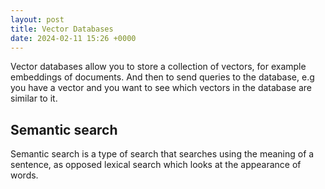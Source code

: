 ```yaml
---
layout: post
title: Vector Databases
date: 2024-02-11 15:26 +0000
---
```


Vector databases allow you to store a collection of vectors, for example embeddings of documents. And then to send queries to the database, e.g you have a vector and you want to see which vectors in the database are similar to it.

## Semantic search

Semantic search is a type of search that searches using the meaning of a sentence, as opposed lexical search which looks at the appearance of words.

